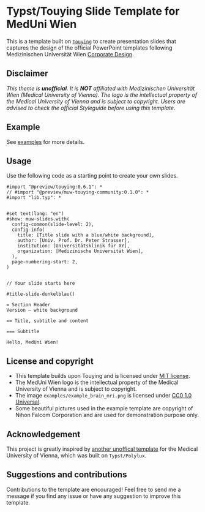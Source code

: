 # Typst/Touying Slide Template for MedUni Wien

This is a template built on [`Touying`](https://github.com/touying-typ/touying) to create presentation slides that captures the design of the official PowerPoint templates following Medizinischen Universität Wien [Corporate Design](https://www.meduniwien.ac.at/web/en/studierende/service-center/meduni-wien-vorlagen/).

## Disclaimer

*This theme is __unofficial__. It is __NOT__ affiliated with Medizinischen Universität Wien (Medical University of Vienna). The logo is the intellectual property of the Medical University of Vienna and is subject to copyright. Users are advised to check the official Styleguide before using this template.*

## Example

See [examples](examples) for more details.

## Usage

Use the following code as a starting point to create your own slides.

```typst
#import "@preview/touying:0.6.1": *
// #import "@preview/muw-touying-community:0.1.0": *
#import "lib.typ": *


#set text(lang: "en")
#show: muw-slides.with(
  config-common(slide-level: 2),
  config-info(
    title: [Title slide with a blue/white background],
    author: [Univ. Prof. Dr. Peter Strasser],
    institution: [Universitätsklinik für XY],
    organization: [Medizinische Universität Wien],
  ),
  page-numbering-start: 2,
)


// Your slide starts here

#title-slide-dunkelblau()

= Section Header
Version – white background

== Title, subtitle and content

=== Subtitle

Hello, MedUni Wien!

```

## License and copyright

- This template builds upon Touying and is licensed under [MIT license](LICENSE).
- The MedUni Wien logo is the intellectual property of the Medical University of Vienna and is subject to copyright.
- The image `examples/example_brain_mri.png` is licensed under [CC0 1.0 Universal](https://creativecommons.org/publicdomain/zero/1.0/).
- Some beautiful pictures used in the example template are copyright of Nihon Falcom Corporation and are used for demonstration purpose only.

## Acknowledgement

This project is greatly inspired by [another unoffical template](https://github.com/felixbd/muw-templates/) for the Medical University of Vienna, which was built on `Typst/Polylux`.

## Suggestions and contributions

Contributions to the template are encouraged! Feel free to send me a message if you find any issue or have any suggestion to improve this template.
